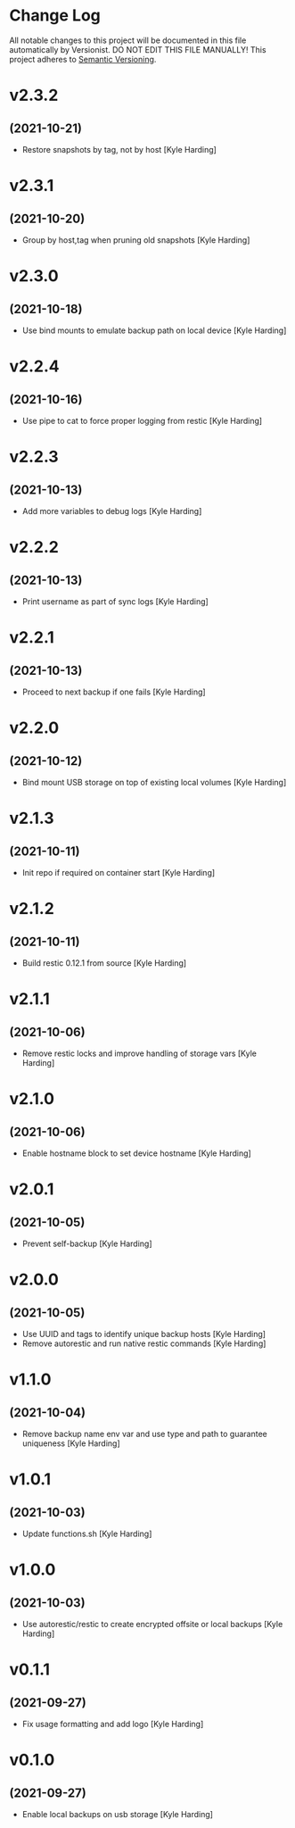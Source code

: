 # Change Log

All notable changes to this project will be documented in this file
automatically by Versionist. DO NOT EDIT THIS FILE MANUALLY!
This project adheres to [Semantic Versioning](http://semver.org/).

# v2.3.2
## (2021-10-21)

* Restore snapshots by tag, not by host [Kyle Harding]

# v2.3.1
## (2021-10-20)

* Group by host,tag when pruning old snapshots [Kyle Harding]

# v2.3.0
## (2021-10-18)

* Use bind mounts to emulate backup path on local device [Kyle Harding]

# v2.2.4
## (2021-10-16)

* Use pipe to cat to force proper logging from restic [Kyle Harding]

# v2.2.3
## (2021-10-13)

* Add more variables to debug logs [Kyle Harding]

# v2.2.2
## (2021-10-13)

* Print username as part of sync logs [Kyle Harding]

# v2.2.1
## (2021-10-13)

* Proceed to next backup if one fails [Kyle Harding]

# v2.2.0
## (2021-10-12)

* Bind mount USB storage on top of existing local volumes [Kyle Harding]

# v2.1.3
## (2021-10-11)

* Init repo if required on container start [Kyle Harding]

# v2.1.2
## (2021-10-11)

* Build restic 0.12.1 from source [Kyle Harding]

# v2.1.1
## (2021-10-06)

* Remove restic locks and improve handling of storage vars [Kyle Harding]

# v2.1.0
## (2021-10-06)

* Enable hostname block to set device hostname [Kyle Harding]

# v2.0.1
## (2021-10-05)

* Prevent self-backup [Kyle Harding]

# v2.0.0
## (2021-10-05)

* Use UUID and tags to identify unique backup hosts [Kyle Harding]
* Remove autorestic and run native restic commands [Kyle Harding]

# v1.1.0
## (2021-10-04)

* Remove backup name env var and use type and path to guarantee uniqueness [Kyle Harding]

# v1.0.1
## (2021-10-03)

* Update functions.sh [Kyle Harding]

# v1.0.0
## (2021-10-03)

* Use autorestic/restic to create encrypted offsite or local backups [Kyle Harding]

# v0.1.1
## (2021-09-27)

* Fix usage formatting and add logo [Kyle Harding]

# v0.1.0
## (2021-09-27)

* Enable local backups on usb storage [Kyle Harding]
